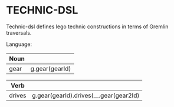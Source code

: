 # TECHNIC-DSL

Technic-dsl defines lego technic constructions in terms of Gremlin traversals.

Language:

| Noun |                |
|------|----------------|
| gear | g.gear(gearId) |

| Verb   |                                        |
|--------|----------------------------------------|
| drives | g.gear(gearId).drives(__.gear(gear2Id) |
